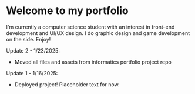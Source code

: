 # Welcome to my portfolio
I'm currently a computer science student with an interest in front-end development and UI/UX design. I do graphic design and game development on the side. Enjoy!

Update 2 - 1/23/2025:
- Moved all files and assets from informatics portfolio project repo

Update 1 - 1/16/2025:
- Deployed project! Placeholder text for now.
